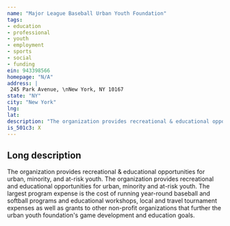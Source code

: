 ```yaml
---
name: "Major League Baseball Urban Youth Foundation"
tags:
- education
- professional
- youth
- employment
- sports
- social
- funding
ein: 943398566
homepage: "N/A"
address: |
 245 Park Avenue, \nNew York, NY 10167
state: "NY"
city: "New York"
lng: 
lat: 
description: "The organization provides recreational & educational opportunities for urban, minority, and at-risk youth. "
is_501c3: X
---
```


## Long description

The organization provides recreational & educational opportunities for urban, minority, and at-risk youth. The organization provides recreational and educational opportunities for urban, minority and at-risk youth. The largest program expense is the cost of running year-round baseball and softball programs and educational workshops, local and travel tournament expenses as well as grants to other non-profit organizations that further the urban youth foundation's game development and education goals. 
